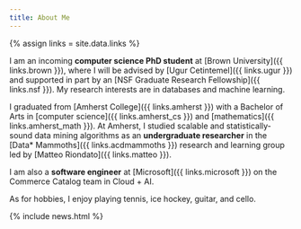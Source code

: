 ```yaml
---
title: About Me
---
```


{% assign links = site.data.links %}

I am an incoming **computer science PhD student** at [Brown University]({{
links.brown }}), where I will be advised by [Ugur Cetintemel]({{ links.ugur }})
and supported in part by an [NSF Graduate Research Fellowship]({{ links.nsf }}).
My research interests are in databases and machine learning.

I graduated from [Amherst College]({{ links.amherst }}) with a Bachelor of Arts
in [computer science]({{ links.amherst_cs }}) and [mathematics]({{
links.amherst_math }}). At Amherst, I studied scalable and statistically-sound
data mining algorithms as an **undergraduate researcher** in the [Data*
Mammoths]({{ links.acdmammoths }}) research and learning group led by [Matteo
Riondato]({{ links.matteo }}).

I am also a **software engineer** at [Microsoft]({{ links.microsoft }}) on the
Commerce Catalog team in Cloud + AI.

As for hobbies, I enjoy playing tennis, ice hockey, guitar, and cello.

{% include news.html %}
